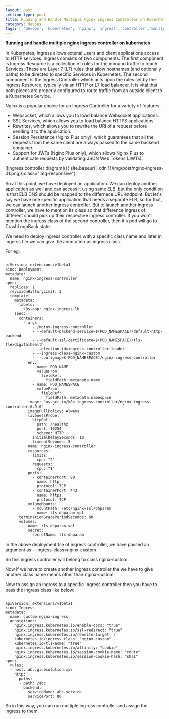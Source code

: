 ```yaml
---
layout: post
section-type: post
title: Running and Handle Multiple Nginx Ingress Controller on Kubernetes
category: devops
tags: [ 'devops', 'kubernetes', 'nginx', 'ingress','controller','multiple']
--- 
```


<strong>Running and handle multiple nginx ingress controller on kubernetes</strong>

In Kubernetes, Ingress allows extenal users and client applications access to HTTP services. Ingress consists of two components. The first component is Ingress Resource is a collection of rules for the inbound traffic to reach Services. These are Layer 7 (L7) rules that allow hostnames (and optionally paths) to be directed to specific Services in Kubernetes. The second component is the Ingress Controller which acts upon the rules set by the ingress Resource, typically via an HTTP or L7 load balancer. It is vital that poth pieces are properly configured to route traffic from an outside client to a Kubernetes Service.

Nginx is a popular choice for an Ingress Controller for a variety of features:

- Websocket, which allows you to load balance Websocket applications.
- SSL Services, which allows you to load balance HTTPS applications.
- Rewrites, which allows you to rewrite the URI of a request before sending it to the application.
- Session Persistence (Nginx Plus only), which guarantees that all the requests from the same client are always passed to the same backend container.
- Support for JWTs (Nginx Plus only), which allows Nginx Plus to authenticate requests by validating JSON Web Tokens (JWTs).

![ingress controller diagram]({{ site.baseurl | cdn }}/img/post/nginx-ingress-01.png){:class="img-responsive"}

So at this point, we have deployed an application. We can deploy another application as well and can access it using same ELB, but the only condition is that ELB DNS should be mapped to the differnece URL endpoint. But let's say we have one specific application that needs a separate ELB, so for that, we can launch another ingress controller. But to launch another ingress controller, we have to mention its class so that difference ingress of different should pick up their respective ingress controller. If you won't mention the ingress class of the second controller, then it's pod will go to CrashLoopBack state.

We need to deploy ingress controller with a specific class name and later in ingerss file we can give the annotation as ingress class.

For eg:

<pre><code data-trim class="yaml">
piVersion: extensions/v1beta1
kind: Deployment
metadata:
  name: nginx-ingress-controller
spec:
  replicas: 1
  revisionHistoryLimit: 3
  template:
    metadata:
      labels:
        k8s-app: nginx-ingress-lb
    spec:
      containers:
        - args:
            - /nginx-ingress-controller
            - --default-backend-service=$(POD_NAMESPACE)/default-http-backend
            - --default-ssl-certificate=$(POD_NAMESPACE)/tls-flexdigitalhealth
            - --election-id=ingress-controller-leader
            - --ingress-class=nginx-custom
            - --configmap=$(POD_NAMESPACE)/nginx-ingress-controller
          env:
            - name: POD_NAME
              valueFrom:
                fieldRef:
                  fieldPath: metadata.name
            - name: POD_NAMESPACE
              valueFrom:
                fieldRef:
                  fieldPath: metadata.namespace
          image: "us.gcr.io/k8s-ingress-controller/nginx-ingress-controller:0.9.0"
          imagePullPolicy: Always
          livenessProbe:
            httpGet:
              path: /healthz
              port: 10254
              scheme: HTTP
            initialDelaySeconds: 10
            timeoutSeconds: 5
          name: nginx-ingress-controller
          resources:
            limits:
              cpu: "2"
            requests:
              cpu: "1"
          ports:
            - containerPort: 80
              name: http
              protocol: TCP
            - containerPort: 443
              name: https
              protocol: TCP
          volumeMounts:
            - mountPath: /etc/nginx-ssl/dhparam
              name: tls-dhparam-vol
      terminationGracePeriodSeconds: 60
      volumes:
        - name: tls-dhparam-vol
          secret:
            secretName: tls-dhparam
</code></pre>

In the above deployment file of ingress controller, we have passed an argument as <bold>--ingress-class=nginx-custom</bold>

So this ingress controller will belong to class nginx-custom.

Now if we have to create another ingress controller the we have to give another class name means other than nginx-custom.

Now to assign an ingress to a specific ingress controller then you have to pass the ingress class like below:

<pre><code data-trim class="yaml">
apiVersion: extensions/v1beta1
kind: Ingress
metadata:
  name: custom-nginx-ingress
  annotations:
    nginx.ingress.kubernetes.io/enable-cors: "true"
    nginx.ingress.kubernetes.io/ssl-redirect: "true"
    nginx.ingress.kubernetes.io/rewrite-target: /
    kubernetes.io/ingress.class: "nginx-custom"
    kubernetes.io/tls-acme: "true"
    nginx.ingress.kubernetes.io/affinity: "cookie"
    nginx.ingress.kubernetes.io/session-cookie-name: "route"
    nginx.ingress.kubernetes.io/session-cookie-hash: "sha1"
spec:
  rules:
  - host: abc.gluesolution.xyz
    http:
      paths:
      - path: /abc
        backend:
          serviceName: abc-service
          servicePort: 80
</code></pre>

So in this way, you can run multiple ingress controller and assign the ingress to them.
